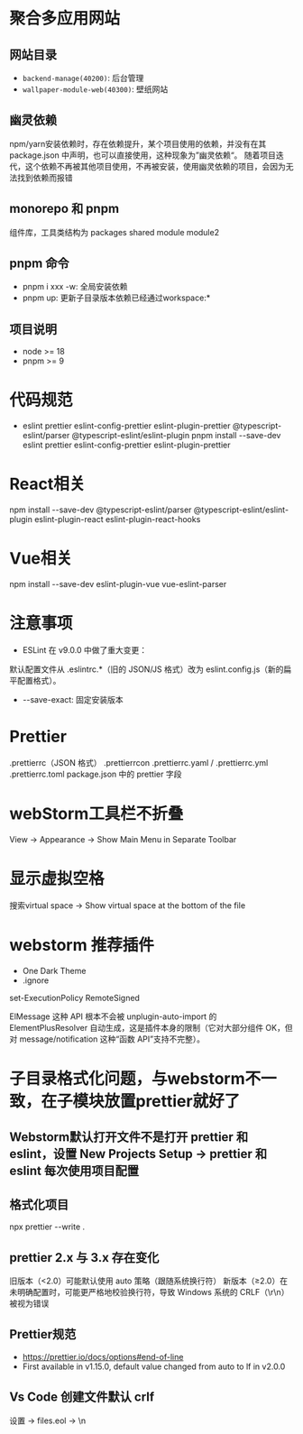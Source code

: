 # 聚合多应用网站

## 网站目录

- `backend-manage(40200)`: 后台管理
- `wallpaper-module-web(40300)`: 壁纸网站

## 幽灵依赖

npm/yarn安装依赖时，存在依赖提升，某个项目使用的依赖，并没有在其 package.json 中声明，也可以直接使用，这种现象为”幽灵依赖“。
随着项目迭代，这个依赖不再被其他项目使用，不再被安装，使用幽灵依赖的项目，会因为无法找到依赖而报错

## monorepo 和 pnpm

组件库，工具类结构为
packages
shared
module
module2

## pnpm 命令

- pnpm i xxx -w: 全局安装依赖
- pnpm up: 更新子目录版本依赖已经通过workspace:\*

## 项目说明

- node >= 18
- pnpm >= 9

# 代码规范

- eslint prettier eslint-config-prettier eslint-plugin-prettier @typescript-eslint/parser @typescript-eslint/eslint-plugin
  pnpm install --save-dev eslint prettier eslint-config-prettier eslint-plugin-prettier

# React相关

npm install --save-dev @typescript-eslint/parser @typescript-eslint/eslint-plugin eslint-plugin-react eslint-plugin-react-hooks

# Vue相关

npm install --save-dev eslint-plugin-vue vue-eslint-parser

# 注意事项

- ESLint 在 v9.0.0 中做了重大变更：

默认配置文件从 .eslintrc.\*（旧的 JSON/JS 格式）改为 eslint.config.js（新的扁平配置格式）。

- --save-exact: 固定安装版本

# Prettier

.prettierrc（JSON 格式）
.prettierrcon
.prettierrc.yaml / .prettierrc.yml
.prettierrc.toml
package.json 中的 prettier 字段

# webStorm工具栏不折叠

View -> Appearance -> Show Main Menu in Separate Toolbar

# 显示虚拟空格

搜索virtual space -> Show virtual space at the bottom of the file

# webstorm 推荐插件

- One Dark Theme
- .ignore

set-ExecutionPolicy RemoteSigned

ElMessage 这种 API 根本不会被 unplugin-auto-import 的 ElementPlusResolver 自动生成，这是插件本身的限制（它对大部分组件 OK，但对 message/notification 这种“函数 API”支持不完整）。

# 子目录格式化问题，与webstorm不一致，在子模块放置prettier就好了

## Webstorm默认打开文件不是打开 prettier 和 eslint，设置 New Projects Setup -> prettier 和 eslint 每次使用项目配置

## 格式化项目

npx prettier --write .

## prettier 2.x 与 3.x 存在变化

旧版本（<2.0）可能默认使用 auto 策略（跟随系统换行符）
新版本（≥2.0）在未明确配置时，可能更严格地校验换行符，导致 Windows 系统的 CRLF（\r\n）被视为错误

## Prettier规范

- https://prettier.io/docs/options#end-of-line
- First available in v1.15.0, default value changed from auto to lf in v2.0.0

## Vs Code 创建文件默认 crlf
设置 -> files.eol -> \n
